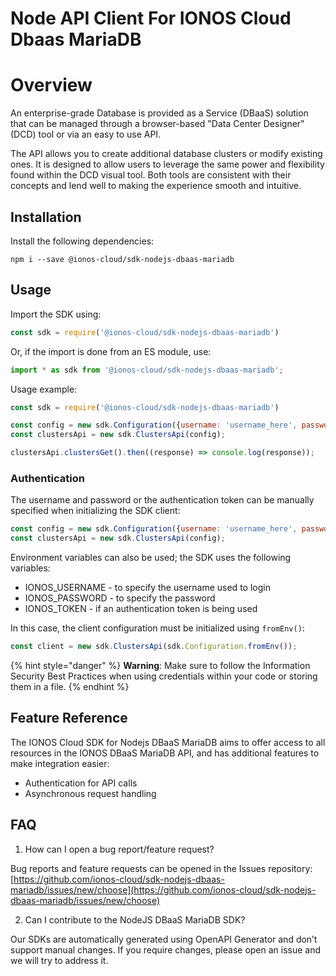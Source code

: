 # Node API Client For IONOS Cloud Dbaas MariaDB

# Overview
An enterprise-grade Database is provided as a Service (DBaaS) solution that
can be managed through a browser-based \"Data Center Designer\" (DCD) tool or
via an easy to use API.

The API allows you to create additional database clusters or modify existing
ones. It is designed to allow users to leverage the same power and
flexibility found within the DCD visual tool. Both tools are consistent with
their concepts and lend well to making the experience smooth and intuitive.

## Installation

Install the following dependencies:

```shell
npm i --save @ionos-cloud/sdk-nodejs-dbaas-mariadb
```

## Usage
Import the SDK using:

```javascript
const sdk = require('@ionos-cloud/sdk-nodejs-dbaas-mariadb')
```

Or, if the import is done from an ES module, use:

```javascript
import * as sdk from '@ionos-cloud/sdk-nodejs-dbaas-mariadb';
```

Usage example:
```javascript
const sdk = require('@ionos-cloud/sdk-nodejs-dbaas-mariadb')

const config = new sdk.Configuration({username: 'username_here', password: 'password_here'});
const clustersApi = new sdk.ClustersApi(config);

clustersApi.clustersGet().then((response) => console.log(response));

```

### Authentication

The username and password or the authentication token can be manually specified when initializing the SDK client:

```javascript
const config = new sdk.Configuration({username: 'username_here', password: 'password_here'});
const clustersApi = new sdk.ClustersApi(config);
```

Environment variables can also be used; the SDK uses the following variables:

* IONOS\_USERNAME - to specify the username used to login
* IONOS\_PASSWORD - to specify the password
* IONOS\_TOKEN - if an authentication token is being used

In this case, the client configuration must be initialized using `fromEnv()`:

```javascript
const client = new sdk.ClustersApi(sdk.Configuration.fromEnv());
```

{% hint style="danger" %}
**Warning**: Make sure to follow the Information Security Best Practices when using credentials within your code or storing them in a file.
{% endhint %}


## Feature Reference

The IONOS Cloud SDK for Nodejs DBaaS MariaDB aims to offer access to all resources in the IONOS DBaaS MariaDB API, and has additional features to make integration easier:

* Authentication for API calls
* Asynchronous request handling 

## FAQ

1. How can I open a bug report/feature request? 

Bug reports and feature requests can be opened in the Issues repository: [https://github.com/ionos-cloud/sdk-nodejs-dbaas-mariadb/issues/new/choose](https://github.com/ionos-cloud/sdk-nodejs-dbaas-mariadb/issues/new/choose)

2. Can I contribute to the NodeJS DBaaS MariaDB SDK?

Our SDKs are automatically generated using OpenAPI Generator and don’t support manual changes. If you require changes, please open an issue and we will try to address it.

